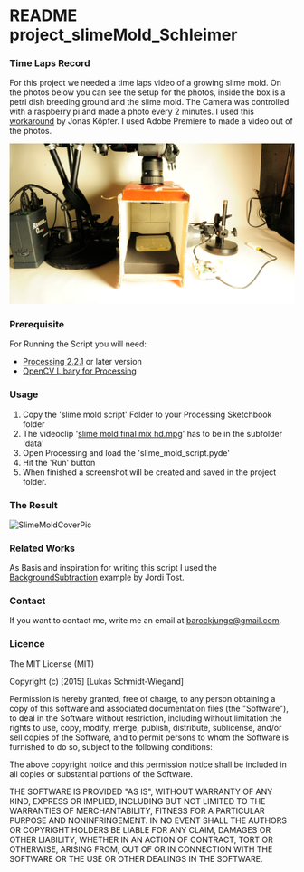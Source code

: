 ﻿# README project_slimeMold_Schleimer

### Time Laps Record
For this project we needed a time laps video of a growing slime mold. On the photos below you can see the setup for the photos, inside the box is a petri dish breeding ground and the slime mold. The Camera was controlled with a raspberry pi and made a photo every 2 minutes. I used this [workaround](https://github.com/topada/DSLR-Timelapse-gphoto-RPI) by Jonas Köpfer.
I used Adobe Premiere to made a video out of the photos.

![setup](image/setup.png)

### Prerequisite

For Running the Script you will need:

+ [Processing 2.2.1](https://processing.org/download/) or later version
+ [OpenCV Libary for Processing ](https://github.com/atduskgreg/opencv-processing/releases)

### Usage

1. Copy the 'slime mold script' Folder to your Processing Sketchbook folder
2. The videoclip '[slime mold final mix hd.mpg](https://vimeo.com/137484436)' has to be in the subfolder 'data'
3. Open Processing and load the 'slime_mold_script.pyde'
4. Hit the 'Run' button
5. When finished a screenshot will be created and saved in the project folder.

### The Result
![SlimeMoldCoverPic](http://i61.tinypic.com/2v2cm1l.jpg)

### Related Works

As Basis and inspiration for writing this script I used the [BackgroundSubtraction](https://github.com/jorditost/opencv-processing/tree/master/examples/BackgroundSubtraction) example by
Jordi Tost.

### Contact

If you want to contact me, write me an email at barockjunge@gmail.com.


### Licence
 The MIT License (MIT)

Copyright (c) [2015] [Lukas Schmidt-Wiegand]

Permission is hereby granted, free of charge, to any person obtaining a copy
of this software and associated documentation files (the "Software"), to deal
in the Software without restriction, including without limitation the rights
to use, copy, modify, merge, publish, distribute, sublicense, and/or sell
copies of the Software, and to permit persons to whom the Software is
furnished to do so, subject to the following conditions:

The above copyright notice and this permission notice shall be included in all
copies or substantial portions of the Software.

THE SOFTWARE IS PROVIDED "AS IS", WITHOUT WARRANTY OF ANY KIND, EXPRESS OR
IMPLIED, INCLUDING BUT NOT LIMITED TO THE WARRANTIES OF MERCHANTABILITY,
FITNESS FOR A PARTICULAR PURPOSE AND NONINFRINGEMENT. IN NO EVENT SHALL THE
AUTHORS OR COPYRIGHT HOLDERS BE LIABLE FOR ANY CLAIM, DAMAGES OR OTHER
LIABILITY, WHETHER IN AN ACTION OF CONTRACT, TORT OR OTHERWISE, ARISING FROM,
OUT OF OR IN CONNECTION WITH THE SOFTWARE OR THE USE OR OTHER DEALINGS IN THE
SOFTWARE.